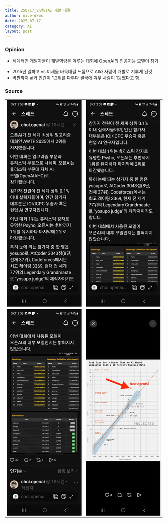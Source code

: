 ```yaml
---
title: 250717_인간vsAI 개발 대결
author: nice-dkws
date: 2025-07-17
category: AI
layout: post
---
```

### Opinion
* 세계적인 개발자들이 개발역량을 겨루는 대회에 OpenAI의 인공지능 모델이 참가
- 2015년 알파고 vs 이세돌 바둑대결 느낌으로 AI와 사람이 개발로 겨루게 된것
- 막판까지 ai와 인간이 1,2위를 다투다 결국에 겨우 사람이 1등했다고 함
### Source

<table>
  <tr>
    <td><img src="/assets/KakaoTalk_20250717_180208058.png" alt="첫번째 이미지" width="300"/></td>
    <td><img src="/assets/KakaoTalk_20250717_180208058_01.png" alt="두번째 이미지" width="300"/></td>
  </tr>
  <tr>
    <td><img src="/assets/KakaoTalk_20250717_180208058_02.png" alt="세번째 이미지" width="300"/></td>
    <td><img src="/assets/KakaoTalk_20250717_180208058_03.png" alt="네번째 이미지" width="300"/></td>
  </tr>
</table>
